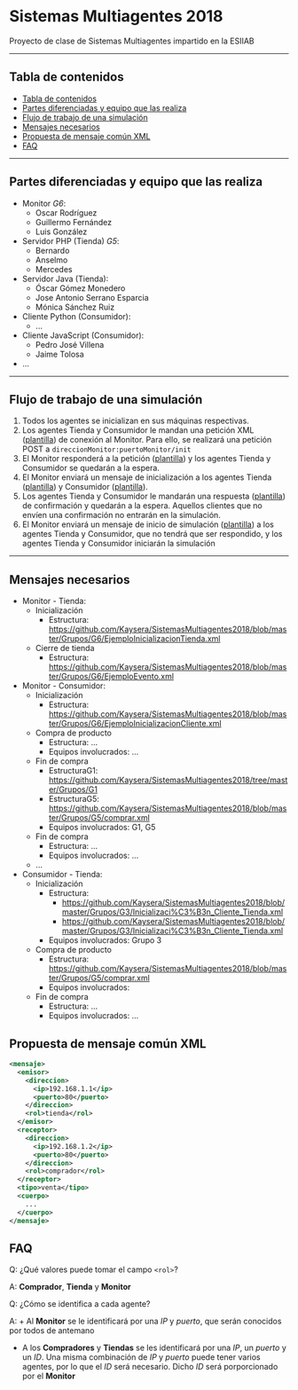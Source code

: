﻿# Sistemas Multiagentes 2018

Proyecto de clase de Sistemas Multiagentes impartido en la ESIIAB

-----

## Tabla de contenidos


- [Tabla de contenidos](#tabla-de-contenidos)
- [Partes diferenciadas y equipo que las realiza](#partes-diferenciadas-y-equipo-que-las-realiza)
- [Flujo de trabajo de una simulación](#flujo-de-trabajo-de-una-simulación)
- [Mensajes necesarios](#mensajes-necesarios)
- [Propuesta de mensaje común XML](#propuesta-de-mensaje-común-xml)
- [FAQ](#faq)

-----

## Partes diferenciadas y equipo que las realiza

+ Monitor _G6_:
  + Oscar Rodríguez
  + Guillermo Fernández
  + Luis González
+ Servidor PHP (Tienda) _G5_:
  + Bernardo
  + Anselmo
  + Mercedes
+ Servidor Java (Tienda):
  + Óscar Gómez Monedero
  + Jose Antonio Serrano Esparcia
  + Mónica Sánchez Ruiz
+ Cliente Python (Consumidor):
  + ...
+ Cliente JavaScript (Consumidor):
  + Pedro José Villena
  + Jaime Tolosa
+ ...

-----

## Flujo de trabajo de una simulación

1. Todos los agentes se inicializan en sus máquinas respectivas.
2. Los agentes Tienda y Consumidor le mandan una petición XML ([plantilla](https://github.com/Kaysera/SistemasMultiagentes2018/blob/master/Grupos/G6/EjemploPeticionConexion.xml)) de conexión al Monitor. Para ello, se realizará una petición POST a `direccionMonitor:puertoMonitor/init`
3. El Monitor responderá a la petición ([plantilla](https://github.com/Kaysera/SistemasMultiagentes2018/blob/master/Grupos/G6/EjemploACKInicio.xml)) y los agentes Tienda y Consumidor se quedarán a la espera.
4. El Monitor enviará un mensaje de inicialización a los agentes Tienda ([plantilla](https://github.com/Kaysera/SistemasMultiagentes2018/blob/master/Grupos/G6/EjemploInicializacionTienda.xml)) y Consumidor ([plantilla](https://github.com/Kaysera/SistemasMultiagentes2018/blob/master/Grupos/G6/EjemploInicializacionCliente.xml)).
5. Los agentes Tienda y Consumidor le mandarán una respuesta ([plantilla](https://github.com/Kaysera/SistemasMultiagentes2018/blob/master/Grupos/G6/EjemploACKAgenteIniciado.xml)) de confirmación y quedarán a la espera. Aquellos clientes que no envíen una confirmación no entrarán en la simulación.
6. El Monitor enviará un mensaje de inicio de simulación ([plantilla](https://github.com/Kaysera/SistemasMultiagentes2018/blob/master/Grupos/G6/EjemploGO.xml)) a los agentes Tienda y Consumidor, que no tendrá que ser respondido, y los agentes Tienda y Consumidor iniciarán la simulación

-----

## Mensajes necesarios

+ Monitor - Tienda:
  + Inicialización
    + Estructura: https://github.com/Kaysera/SistemasMultiagentes2018/blob/master/Grupos/G6/EjemploInicializacionTienda.xml
  + Cierre de tienda
    + Estructura: https://github.com/Kaysera/SistemasMultiagentes2018/blob/master/Grupos/G6/EjemploEvento.xml
+ Monitor - Consumidor:
  + Inicialización
    + Estructura: https://github.com/Kaysera/SistemasMultiagentes2018/blob/master/Grupos/G6/EjemploInicializacionCliente.xml
  + Compra de producto
    + Estructura: ...
    + Equipos involucrados: ...
  + Fin de compra 
    + EstructuraG1: https://github.com/Kaysera/SistemasMultiagentes2018/tree/master/Grupos/G1
    + EstructuraG5: https://github.com/Kaysera/SistemasMultiagentes2018/blob/master/Grupos/G5/comprar.xml
    + Equipos involucrados: G1, G5
  + Fin de compra
    + Estructura: ...
    + Equipos involucrados: ...
  + ...
+ Consumidor - Tienda: 
  + Inicialización
    + Estructura: 
      + https://github.com/Kaysera/SistemasMultiagentes2018/blob/master/Grupos/G3/Inicializaci%C3%B3n_Cliente_Tienda.xml
      + https://github.com/Kaysera/SistemasMultiagentes2018/blob/master/Grupos/G3/Inicializaci%C3%B3n_Cliente_Tienda.xml
    + Equipos involucrados: Grupo 3
  + Compra de producto
    + Estructura: https://github.com/Kaysera/SistemasMultiagentes2018/blob/master/Grupos/G5/comprar.xml
    + Equipos involucrados: 
  + Fin de compra 
    + Estructura: ...
    + Equipos involucrados: ...



## Propuesta de mensaje común XML

```XML
<mensaje>
  <emisor>
    <direccion>
      <ip>192.168.1.1</ip>
      <puerto>80</puerto>
    </direccion>
    <rol>tienda</rol>
  </emisor>
  <receptor>
    <direccion>
      <ip>192.168.1.2</ip>
      <puerto>80</puerto>
    </direccion>
    <rol>comprador</rol>
  </receptor>
  <tipo>venta</tipo>
  <cuerpo>
    ...
  </cuerpo>
</mensaje>
```

## FAQ
Q: ¿Qué valores puede tomar el campo `<rol>`?

A: __Comprador__, __Tienda__ y __Monitor__

Q: ¿Cómo se identifica a cada agente?

A: + Al __Monitor__ se le identificará por una _IP_ y _puerto_, que serán conocidos por todos de antemano
   + A los __Compradores__ y __Tiendas__ se les identificará por una _IP_, un _puerto_ y un _ID_. Una misma combinación de _IP_ y _puerto_ puede tener varios agentes, por lo que el _ID_ será necesario. Dicho _ID_ será porporcionado por el __Monitor__

